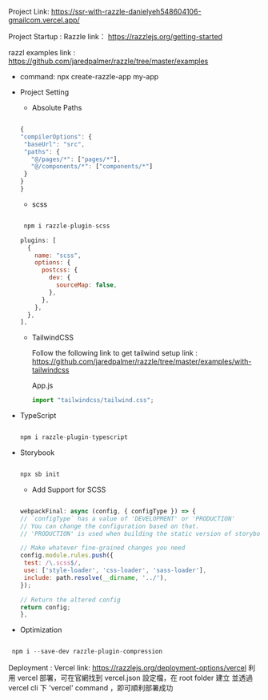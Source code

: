Project Link: https://ssr-with-razzle-danielyeh548604106-gmailcom.vercel.app/

Project Startup : Razzle
link： https://razzlejs.org/getting-started

razzl examples link : https://github.com/jaredpalmer/razzle/tree/master/examples

- command:
  npx create-razzle-app my-app

- Project Setting

  - Absolute Paths

  ```js

  {
  "compilerOptions": {
   "baseUrl": "src",
   "paths": {
     "@/pages/*": ["pages/*"],
     "@/components/*": ["components/*"]
   }
  }
  }


  ```

  - scss

  ```js

   npm i razzle-plugin-scss

  ```

  ```js
  plugins: [
    {
      name: "scss",
      options: {
        postcss: {
          dev: {
            sourceMap: false,
          },
        },
      },
    },
  ],

  ```

  - TailwindCSS

    Follow the following link to get tailwind setup
    link : https://github.com/jaredpalmer/razzle/tree/master/examples/with-tailwindcss

    App.js

    ```js
    import "tailwindcss/tailwind.css";
    ```

- TypeScript

  ```js

  npm i razzle-plugin-typescript

  ```

- Storybook

  ```js

  npx sb init
  ```

  - Add Support for SCSS

  ```js

  webpackFinal: async (config, { configType }) => {
  // `configType` has a value of 'DEVELOPMENT' or 'PRODUCTION'
  // You can change the configuration based on that.
  // 'PRODUCTION' is used when building the static version of storybook.

  // Make whatever fine-grained changes you need
  config.module.rules.push({
   test: /\.scss$/,
   use: ['style-loader', 'css-loader', 'sass-loader'],
   include: path.resolve(__dirname, '../'),
  });

  // Return the altered config
  return config;
  },


  ```

- Optimization

```js

 npm i --save-dev razzle-plugin-compression

```

Deployment : Vercel
link: https://razzlejs.org/deployment-options/vercel
利用 vercel 部署，可在官網找到 vercel.json 設定檔，在 root folder 建立 並透過 vercel cli 下 'vercel' command ，即可順利部署成功
